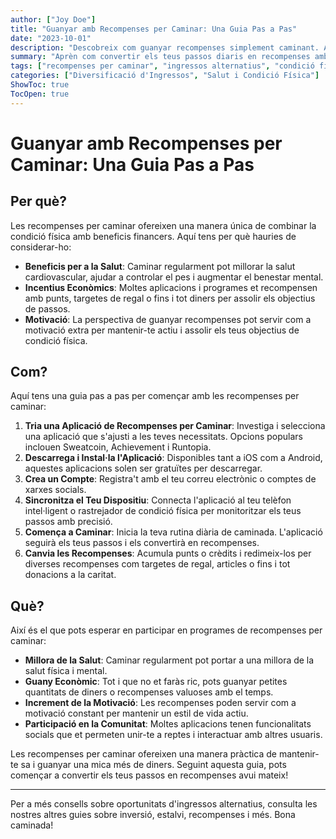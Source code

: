 ```yaml
---
author: ["Joy Doe"]
title: "Guanyar amb Recompenses per Caminar: Una Guia Pas a Pas"
date: "2023-10-01"
description: "Descobreix com guanyar recompenses simplement caminant. Aquesta guia explica per què les recompenses per caminar són beneficioses, com començar i què pots esperar."
summary: "Aprèn com convertir els teus passos diaris en recompenses amb aplicacions de recompenses per caminar. Aquesta guia cobreix els beneficis, els passos per començar i els resultats potencials."
tags: ["recompenses per caminar", "ingressos alternatius", "condició física", "salut"]
categories: ["Diversificació d'Ingressos", "Salut i Condició Física"]
ShowToc: true
TocOpen: true
---
```


# Guanyar amb Recompenses per Caminar: Una Guia Pas a Pas

## Per què?

Les recompenses per caminar ofereixen una manera única de combinar la condició física amb beneficis financers. Aquí tens per què hauries de considerar-ho:

- **Beneficis per a la Salut**: Caminar regularment pot millorar la salut cardiovascular, ajudar a controlar el pes i augmentar el benestar mental.
- **Incentius Econòmics**: Moltes aplicacions i programes et recompensen amb punts, targetes de regal o fins i tot diners per assolir els objectius de passos.
- **Motivació**: La perspectiva de guanyar recompenses pot servir com a motivació extra per mantenir-te actiu i assolir els teus objectius de condició física.

## Com?

Aquí tens una guia pas a pas per començar amb les recompenses per caminar:

1. **Tria una Aplicació de Recompenses per Caminar**: Investiga i selecciona una aplicació que s'ajusti a les teves necessitats. Opcions populars inclouen Sweatcoin, Achievement i Runtopia.
2. **Descarrega i Instal·la l'Aplicació**: Disponibles tant a iOS com a Android, aquestes aplicacions solen ser gratuïtes per descarregar.
3. **Crea un Compte**: Registra't amb el teu correu electrònic o comptes de xarxes socials.
4. **Sincronitza el Teu Dispositiu**: Connecta l'aplicació al teu telèfon intel·ligent o rastrejador de condició física per monitoritzar els teus passos amb precisió.
5. **Comença a Caminar**: Inicia la teva rutina diària de caminada. L'aplicació seguirà els teus passos i els convertirà en recompenses.
6. **Canvia les Recompenses**: Acumula punts o crèdits i redimeix-los per diverses recompenses com targetes de regal, articles o fins i tot donacions a la caritat.

## Què?

Així és el que pots esperar en participar en programes de recompenses per caminar:

- **Millora de la Salut**: Caminar regularment pot portar a una millora de la salut física i mental.
- **Guany Econòmic**: Tot i que no et faràs ric, pots guanyar petites quantitats de diners o recompenses valuoses amb el temps.
- **Increment de la Motivació**: Les recompenses poden servir com a motivació constant per mantenir un estil de vida actiu.
- **Participació en la Comunitat**: Moltes aplicacions tenen funcionalitats socials que et permeten unir-te a reptes i interactuar amb altres usuaris.

Les recompenses per caminar ofereixen una manera pràctica de mantenir-te sa i guanyar una mica més de diners. Seguint aquesta guia, pots començar a convertir els teus passos en recompenses avui mateix!

---

Per a més consells sobre oportunitats d'ingressos alternatius, consulta les nostres altres guies sobre inversió, estalvi, recompenses i més. Bona caminada!